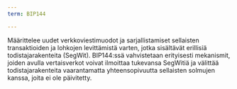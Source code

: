 ```yaml
---
term: BIP144

---
```

Määrittelee uudet verkkoviestimuodot ja sarjallistamiset sellaisten transaktioiden ja lohkojen levittämistä varten, jotka sisältävät erillisiä todistajarakenteita (SegWit). BIP144:ssä vahvistetaan erityisesti mekanismit, joiden avulla vertaisverkot voivat ilmoittaa tukevansa SegWitiä ja välittää todistajarakenteita vaarantamatta yhteensopivuutta sellaisten solmujen kanssa, joita ei ole päivitetty.